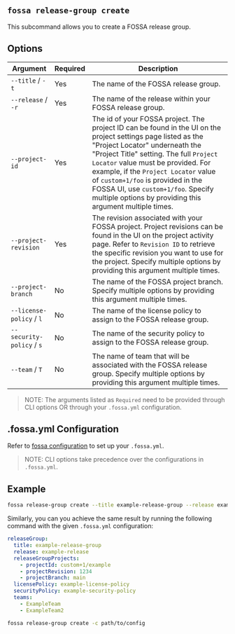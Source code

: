 ## `fossa release-group create`

This subcommand allows you to create a FOSSA release group.

## Options

Argument                  | Required | Description
--------------------------|----------|--------------------------------------------------------------------------------------------------------------------------------------
`--title` / `-t`          | Yes      | The name of the FOSSA release group.
`--release` / `-r`        | Yes      | The name of the release within your FOSSA release group.
`--project-id`            | Yes      | The id of your FOSSA project. The project ID can be found in the UI on the project settings page listed as the "Project Locator" underneath the "Project Title" setting. The full `Project Locator` value must be provided. For example, if the `Project Locator` value of `custom+1/foo` is provided in the FOSSA UI, use `custom+1/foo`. Specify multiple options by providing this argument multiple times.
`--project-revision`      | Yes      | The revision associated with your FOSSA project. Project revisions can be found in the UI on the project activity page. Refer to `Revision ID` to retrieve the specific revision you want to use for the project. Specify multiple options by providing this argument multiple times.
`--project-branch`        | No       | The name of the FOSSA project branch. Specify multiple options by providing this argument multiple times.
`--license-policy` / `l`  | No       | The name of the license policy to assign to the FOSSA release group. 
`--security-policy` / `s` | No       | The name of the security policy to assign to the FOSSA release group. 
`--team` / `T`            | No       | The name of team that will be associated with the FOSSA release group. Specify multiple options by providing this argument multiple times.

> NOTE: The arguments listed as `Required` need to be provided through CLI options OR through your `.fossa.yml` configuration.

## .fossa.yml Configuration

Refer to [fossa configuration](../../files/fossa-yml.md) to set up your `.fossa.yml`.

> NOTE: CLI options take precedence over the configurations in `.fossa.yml`.

## Example

```bash
fossa release-group create --title example-release-group --release example-release --project-id custom+1/example --project-revision 1234 --project-branch main --license-policy example-license-policy --security-policy example-security-policy --team ExampleTeam --team ExampleTeam2
``` 

Similarly, you can you achieve the same result by running the following command with the given `.fossa.yml` configuration:

```yaml
releaseGroup:
  title: example-release-group
  release: example-release
  releaseGroupProjects:
    - projectId: custom+1/example
    - projectRevision: 1234
    - projectBranch: main 
  licensePolicy: example-license-policy
  securityPolicy: example-security-policy
  teams:
    - ExampleTeam
    - ExampleTeam2
```

```bash
fossa release-group create -c path/to/config
``` 
